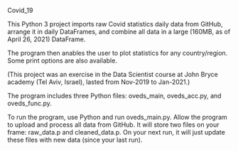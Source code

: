 Covid_19

This Python 3 project imports raw Covid statistics daily data from GitHub, arrange it in daily DataFrames, and combine all data in 
a large (160MB, as of April 26, 2021) DataFrame.

The program then anables the user to plot statistics for any country/region. Some print options are also available.

(This project was an exercise in the Data Scientist course at John Bryce academy (Tel Aviv, Israel), lasted from Nov-2019 to Jan-2021.)
 
The program includes three Python files: oveds_main, oveds_acc.py, and oveds_func.py.

To run the program, use Python and run oveds_main.py. Allow the program to upload and process all 
data from GitHub. It will store two files on your frame: raw_data.p and cleaned_data.p.
On your next run, it will just update these files with new data (since your last run).
